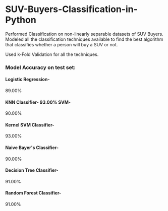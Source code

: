 # SUV-Buyers-Classification-in-Python

Performed Classification on non-linearly separable datasets of SUV Buyers. 
Modeled all the classification techniques available to find the best algorithm that classifies whether a person will buy a SUV or not. 

Used k-Fold Validation for all the techniques. 

### Model Accuracy on test set: 
#### Logistic Regression-
89.00% 
#### KNN Classifier- 93.00% SVM-
90.00% 
#### Kernel SVM Classifier-
93.00%
#### Naive Bayer's Classifier-
90.00%
#### Decision Tree Classifier-
91.00%
#### Random Forest Classifier-
91.00%
